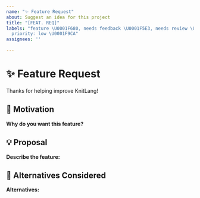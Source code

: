 ```yaml
---
name: "✨ Feature Request"
about: Suggest an idea for this project
title: "[FEAT. REQ]"
labels: "feature \U0001F680, needs feedback \U0001F5E3️, needs review \U0001F440,
  priority: low \U0001F9CA"
assignees: ''

---
```


<!--
Title: ✨ Feature Request
Description: Suggest a new feature for KnitLang
-->

# ✨ Feature Request

Thanks for helping improve KnitLang!

## 🎯 Motivation

<!-- What problem does this feature solve or what improvement does it bring? -->
**Why do you want this feature?**

## 💡 Proposal

<!-- Describe the feature or syntax you'd like to add -->
**Describe the feature:**

## 🔁 Alternatives Considered

<!-- Have you tried any other approaches or workarounds? -->
**Alternatives:**
